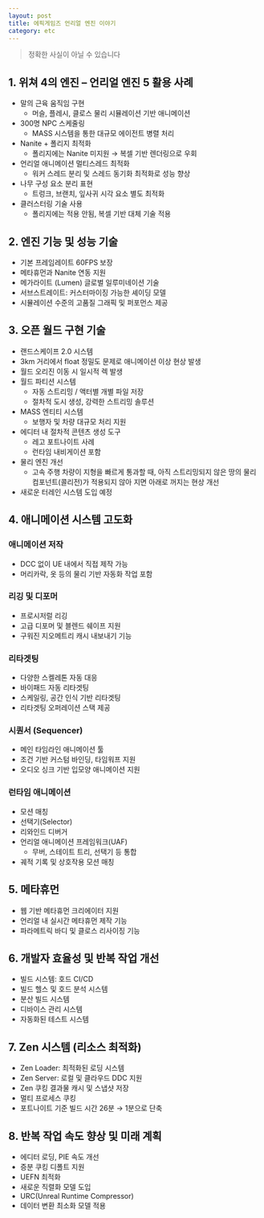 ```yaml
---
layout: post
title: 에픽게임즈 언리얼 엔진 이야기
category: etc
---
```


<!--
1. 위쳐 4 엔진 소개 - 언리얼
- 말의 근육 움직임
- 300명 npc 스케줄링
- 나나이트 폴리지, 루멘, 등을 이용하여 프레임 최적화
- 언리얼 애니메이션 최적화, 워커 스레드를 나눠서 최적화
- 스레드 동기화 최적화를 이룸
- 나무(밑둥, 브랜치, 나뭇잎) -> 시각적으로 나눠서 표현
- 클러스트링 기술 사용 - 폴리지에는 적용안됨 -> 복셀 기반으로 해결
2. 그 외에
- 엔진 기본 프레임을 60으로 나오게 기본 지원
- 메타휴먼을 위한 나나이트
- 메가라이트
- 서브스트레이트
- 시뮬레이션 수준의 품질과 성능
3. 오픈둴드
- 소년과 연 - 랜드 스케일2 시스템과 동일
- 3km에서 애니메이션을 실행시 float 정밀도 제한때문에 애니메이션 이상하게 됨
- 이 때문에 오리진을 움직일때 일시적인 렉이 걸림
- 월드 파티션 스트리밍
- 절차적으로 생성된 도시
- 강력한 스트리밍 솔루션
- 액터당 하나의 파일
- 보행자 및 차량용 MASS 엔티티
- 대규모 월드 좌표
- 에디터 내 절차적 콘텐츠 생성
  - 레고 포트나이트
    - 매스 엔티티
    - 런타임 내비게이션
- 월드 파티션 90% 개선
- 자동차로 진행시 물리가 준비가 안되서 땅으로 꺼짐 버그 개선
- 새로운 터레인 시스템
3. 애니메이션
- 애니메이션 저작
  - DCC 이동이 불필요한 모든 기능을 갖춘 애니메이션 툴세트 (머리카락 관련 수동 작업 개선)
  - 피직스로 애니메이팅하기
- 애니메이션 - 리깅 및 디포머
  - 프로시저럴 릭
  - 고급 디포메이션 지원
  - 클로스/머슬/플레시 물리 모델
  - 절차적 물리학
  - UE에서 블렌드 세이프 스컬프팅
  - 구워진 지오메트리 캐시 내보내기
- 애니메이션 - 리타깃팅
  - 모든 종류의 스켈레톤 지원
  - 일반적인 바이패드 자동 리타켓팅(같은 애니메이션을 다른 형태의 물체에 적용)
  - 리타겟팅 오퍼레이션 스택
  - 스케일 소스 모션
  - 공간 인식 리타켓팅
  - 페이션 리타켓팅
- 애니메이션 - 시퀀서
  - 메인 UE 타임라인 툴
  - 다양한 사용성 개선
  - 커스텀 바인딩, 컨디션, 타임 워프
  - 오디오 더빙에 따라서 입술 표현 변경 기능
  - 커스텀 바인딩, 컨디션, 타임 워프
- 런타임 애니메이션
  - 모션 매칭
  - 선택기
  - 리와인드 디버거(실제로 녹화된 장면을 거꾸로 되돌아가면서 그 순간의 선택이 애니메이션에 어떤 영향을 주었는지)
  - 언리얼 애니메이션 프레임워크(UAF)
  - 성능에 집중
  - UAF내 툴 통합: 무버, 모션 매칭, 선택기, 스테이트 트리
  - 궤적 기록 툴
  - 모션 매칭 인터렉션(부딪쳤을때 어떻게 돌아가는지)
- 메타 휴먼
  - 웹기반 메타휴먼 크리에이터(인조이)
  - UE 내 메타휴먼 크리에이터 지원
  - 파리매트릭 바디 및 클로스 리사이징
- 개발자 효율성 및 반복작업 속도
  - 빌드 시스템(호드 CI/CD)
  - 빌드 헬스 시스템 / 호드 어날리틱스
  - 분산 빌드 시스템
  - 디바이스 관리 시스템
  - 자동화된 테스트 진행
- 모든 것의 젠
  - 젠 로더 - 최적화된 로딩
  - 젠 서버 - 로컬, 공유된 & 클라우드 DDC
  - 젠 쿠킹 결과물 저장
  - 젠 쿠킹 결과물
  - 젠 쿠킹 스냅샷
  - 젠 타켓 플랫폼 스트리밍 (포트나이트 26분 걸리던걸 1분 걸리게 함)
- 쿠킹 
  - 멀티 프로세스 쿠킹
- 개발자 반복작업 - 미래 -> 빌드 시간을 줄여주면 퀄리티가 높아줌
  - 에디터 시작, 로드 PIE, UEFN
  - 새로운 저수준 직렬화
  - 증분 쿠킹 디폴트 지원
  - URC
  - 데이터 변환 최소화 모델 활용
  -->  

> 정확한 사실이 아닐 수 있습니다

## 1. 위쳐 4의 엔진 – 언리얼 엔진 5 활용 사례

- 말의 근육 움직임 구현
  - 머슬, 플레시, 클로스 물리 시뮬레이션 기반 애니메이션
- 300명 NPC 스케줄링
  - MASS 시스템을 통한 대규모 에이전트 병렬 처리
- Nanite + 폴리지 최적화
  - 폴리지에는 Nanite 미지원 → 복셀 기반 렌더링으로 우회
- 언리얼 애니메이션 멀티스레드 최적화
  - 워커 스레드 분리 및 스레드 동기화 최적화로 성능 향상
- 나무 구성 요소 분리 표현
  - 트렁크, 브랜치, 잎사귀 시각 요소 별도 최적화
- 클러스터링 기술 사용
  - 폴리지에는 적용 안됨, 복셀 기반 대체 기술 적용

## 2. 엔진 기능 및 성능 기술

- 기본 프레임레이트 60FPS 보장
- 메타휴먼과 Nanite 연동 지원
- 메가라이트 (Lumen) 글로벌 일루미네이션 기술
- 서브스트레이트: 커스터마이징 가능한 셰이딩 모델
- 시뮬레이션 수준의 고품질 그래픽 및 퍼포먼스 제공

## 3. 오픈 월드 구현 기술

- 랜드스케이프 2.0 시스템
- 3km 거리에서 float 정밀도 문제로 애니메이션 이상 현상 발생
- 월드 오리진 이동 시 일시적 렉 발생
- 월드 파티션 시스템
  - 자동 스트리밍 / 액터별 개별 파일 저장
  - 절차적 도시 생성, 강력한 스트리밍 솔루션
- MASS 엔티티 시스템
  - 보행자 및 차량 대규모 처리 지원
- 에디터 내 절차적 콘텐츠 생성 도구
  - 레고 포트나이트 사례
  - 런타임 내비게이션 포함
- 물리 엔진 개선
  - 고속 주행 차량이 지형을 빠르게 통과할 때, 아직 스트리밍되지 않은 땅의 물리 컴포넌트(콜리전)가 적용되지 않아 지면 아래로 꺼지는 현상 개선
- 새로운 터레인 시스템 도입 예정

## 4. 애니메이션 시스템 고도화

### 애니메이션 저작

- DCC 없이 UE 내에서 직접 제작 가능
- 머리카락, 옷 등의 물리 기반 자동화 작업 포함

### 리깅 및 디포머

- 프로시저럴 리깅
- 고급 디포머 및 블렌드 쉐이프 지원
- 구워진 지오메트리 캐시 내보내기 기능

### 리타겟팅

- 다양한 스켈레톤 자동 대응
- 바이패드 자동 리타겟팅
- 스케일링, 공간 인식 기반 리타겟팅
- 리타겟팅 오퍼레이션 스택 제공

### 시퀀서 (Sequencer)

- 메인 타임라인 애니메이션 툴
- 조건 기반 커스텀 바인딩, 타임워프 지원
- 오디오 싱크 기반 입모양 애니메이션 지원

### 런타임 애니메이션

- 모션 매칭
- 선택기(Selector)
- 리와인드 디버거
- 언리얼 애니메이션 프레임워크(UAF)
  - 무버, 스테이트 트리, 선택기 등 통합
- 궤적 기록 및 상호작용 모션 매칭

## 5. 메타휴먼

- 웹 기반 메타휴먼 크리에이터 지원
- 언리얼 내 실시간 메타휴먼 제작 기능
- 파라메트릭 바디 및 클로스 리사이징 기능

## 6. 개발자 효율성 및 반복 작업 개선

- 빌드 시스템: 호드 CI/CD
- 빌드 헬스 및 호드 분석 시스템
- 분산 빌드 시스템
- 디바이스 관리 시스템
- 자동화된 테스트 시스템

## 7. Zen 시스템 (리소스 최적화)

- Zen Loader: 최적화된 로딩 시스템
- Zen Server: 로컬 및 클라우드 DDC 지원
- Zen 쿠킹 결과물 캐시 및 스냅샷 저장
- 멀티 프로세스 쿠킹
- 포트나이트 기준 빌드 시간 26분 → 1분으로 단축

## 8. 반복 작업 속도 향상 및 미래 계획

- 에디터 로딩, PIE 속도 개선
- 증분 쿠킹 디폴트 지원
- UEFN 최적화
- 새로운 직렬화 모델 도입
- URC(Unreal Runtime Compressor)
- 데이터 변환 최소화 모델 적용
